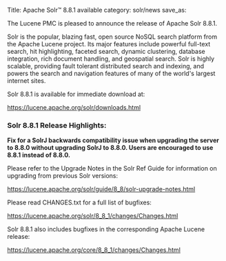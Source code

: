 Title: Apache Solr™ 8.8.1 available
category: solr/news
save_as:

The Lucene PMC is pleased to announce the release of Apache Solr 8.8.1.

Solr is the popular, blazing fast, open source NoSQL search platform from the Apache Lucene project. Its major features include powerful full-text search, hit highlighting, faceted search, dynamic clustering, database integration, rich document handling, and geospatial search. Solr is highly scalable, providing fault tolerant distributed search and indexing, and powers the search and navigation features of many of the world's largest internet sites.

Solr 8.8.1 is available for immediate download at:

  <https://lucene.apache.org/solr/downloads.html>

### Solr 8.8.1 Release Highlights:

**Fix for a SolrJ backwards compatibility issue when upgrading the server to 8.8.0 without upgrading SolrJ to 8.8.0. Users are encouraged to use 8.8.1 instead of 8.8.0.**

Please refer to the Upgrade Notes in the Solr Ref Guide for information on upgrading from previous Solr versions:

  <https://lucene.apache.org/solr/guide/8_8/solr-upgrade-notes.html>

Please read CHANGES.txt for a full list of bugfixes:

  <https://lucene.apache.org/solr/8_8_1/changes/Changes.html>

Solr 8.8.1 also includes bugfixes in the corresponding Apache Lucene release:

  <https://lucene.apache.org/core/8_8_1/changes/Changes.html>
